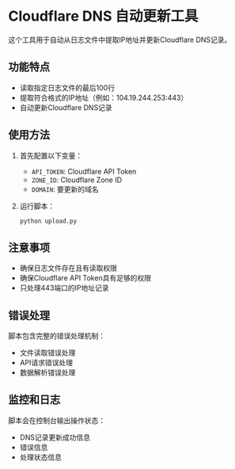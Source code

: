 # Cloudflare DNS 自动更新工具

这个工具用于自动从日志文件中提取IP地址并更新Cloudflare DNS记录。

## 功能特点

- 读取指定日志文件的最后100行
- 提取符合格式的IP地址（例如：104.19.244.253:443）
- 自动更新Cloudflare DNS记录

## 使用方法

1. 首先配置以下变量：
   - `API_TOKEN`: Cloudflare API Token
   - `ZONE_ID`: Cloudflare Zone ID
   - `DOMAIN`: 要更新的域名

2. 运行脚本：
   ```bash
   python upload.py
   ```

## 注意事项

- 确保日志文件存在且有读取权限
- 确保Cloudflare API Token具有足够的权限
- 只处理443端口的IP地址记录

## 错误处理

脚本包含完整的错误处理机制：
- 文件读取错误处理
- API请求错误处理
- 数据解析错误处理

## 监控和日志

脚本会在控制台输出操作状态：
- DNS记录更新成功信息
- 错误信息
- 处理状态信息 